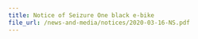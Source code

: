 ```yaml
---
title: Notice of Seizure One black e-bike 
file_url: /news-and-media/notices/2020-03-16-NS.pdf
---
```

